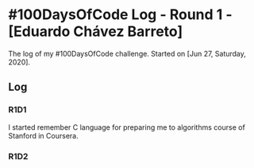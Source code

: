 # #100DaysOfCode Log - Round 1 - [Eduardo Chávez Barreto]

The log of my #100DaysOfCode challenge. Started on [Jun 27, Saturday, 2020].

## Log

### R1D1 
I started remember C language for preparing me to algorithms course of Stanford in Coursera.


### R1D2
